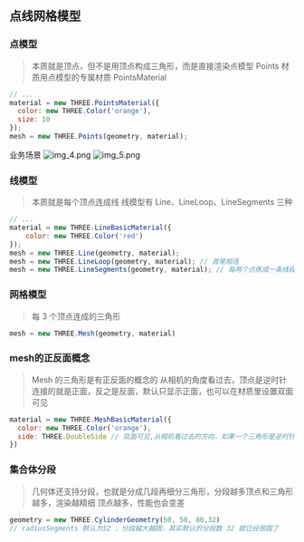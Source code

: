 ## 点线网格模型
### 点模型
> 本质就是顶点，但不是用顶点构成三角形，而是直接渲染点模型 Points
> 材质用点模型的专属材质 PointsMaterial
```javascript
// ...
material = new THREE.PointsMaterial({
  color: new THREE.Color('orange'),
  size: 10
});
mesh = new THREE.Points(geometry, material);
```
业务场景
![img_4.png](img_4.png)
![img_5.png](img_5.png)

### 线模型
> 本质就是每个顶点连成线
> 线模型有 Line、LineLoop、LineSegments 三种

```javascript
// ...
material = new THREE.LineBasicMaterial({
    color: new THREE.Color('red')
});
mesh = new THREE.Line(geometry, material);
mesh = new THREE.LineLoop(geometry, material); // 首尾相连
mesh = new THREE.LineSegments(geometry, material); // 每两个点练成一条线段
```

### 网格模型
> 每 3 个顶点连成的三角形
```javascript
mesh = new THREE.Mesh(geometry, material)
```

### mesh的正反面概念
> Mesh 的三角形是有正反面的概念的
> 从相机的角度看过去，顶点是逆时针连接的就是正面，反之是反面，默认只显示正面，也可以在材质里设置双面可见
```javascript
material = new THREE.MeshBasicMaterial({
  color: new THREE.Color('orange'),
  side: THREE.DoubleSide // 双面可见,从相机看过去的方向，如果一个三角形是逆时针连接的顶点，就是正面，顺时针就是反面
})
```

### 集合体分段
> 几何体还支持分段，也就是分成几段再细分三角形，分段越多顶点和三角形越多，渲染越精细
> 顶点越多，性能也会变差
> 
```javascript
geometry = new THREE.CylinderGeometry(50, 50, 80,32)
// radiusSegments 默认为32 ，分段越大越圆，其实默认的分段数 32 就已经很圆了
```
